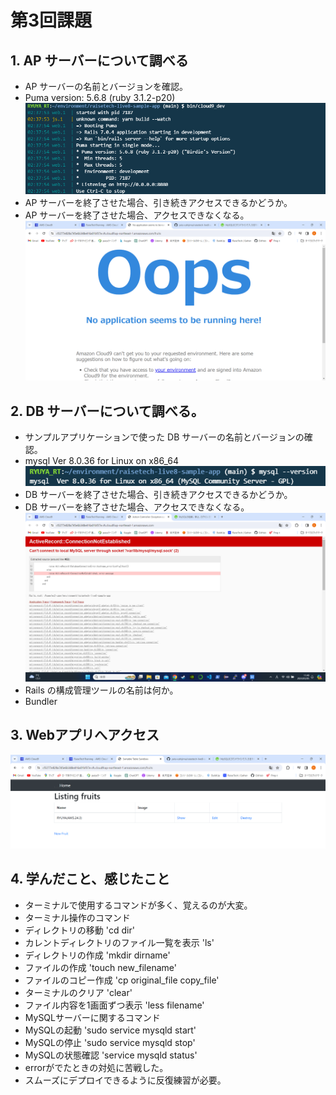 # 第3回課題
## 1. AP サーバーについて調べる
- AP サーバーの名前とバージョンを確認。
 - Puma version: 5.6.8 (ruby 3.1.2-p20)
 ![APサーバー](images/lecture03imgs/APserver.png)
- AP サーバーを終了させた場合、引き続きアクセスできるかどうか。
 - AP サーバーを終了させた場合、アクセスできなくなる。
 ![APサーバー停止後アクセス](images/lecture03imgs/stopAPserver.png)

## 2. DB サーバーについて調べる。
- サンプルアプリケーションで使った DB サーバーの名前とバージョンの確認。
 - mysql  Ver 8.0.36 for Linux on x86_64
 ![DBサーバー](images/lecture03imgs/DBserver.png)
- DB サーバーを終了させた場合、引き続きアクセスできるかどうか。
 - DB サーバーを終了させた場合、アクセスできなくなる。
 ![DBサーバー停止後アクセス](images/lecture03imgs/stopDBserver.png)
- Rails の構成管理ツールの名前は何か。
 - Bundler

## 3. Webアプリへアクセス
![Webアプリアクセス](images/lecture03imgs/accessWebapp.png)

## 4. 学んだこと、感じたこと
- ターミナルで使用するコマンドが多く、覚えるのが大変。
 - ターミナル操作のコマンド
  - ディレクトリの移動
   'cd dir'
  - カレントディレクトリのファイル一覧を表示
   'ls'
  - ディレクトリの作成
   'mkdir dirname'
  - ファイルの作成
   'touch new_filename'
  - ファイルのコピー作成
   'cp original_file copy_file'
  - ターミナルのクリア
   'clear'
  - ファイル内容を1画面ずつ表示
   'less filename'
 - MySQLサーバーに関するコマンド
  - MySQLの起動
   'sudo service mysqld start'
  - MySQLの停止
   'sudo service mysqld stop'
  - MySQLの状態確認
   'service mysqld status'
- errorがでたときの対処に苦戦した。
- スムーズにデプロイできるように反復練習が必要。